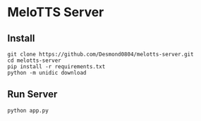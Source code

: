 # MeloTTS Server

## Install
```
git clone https://github.com/Desmond0804/melotts-server.git
cd melotts-server
pip install -r requirements.txt
python -m unidic download
```

## Run Server
```
python app.py
```
